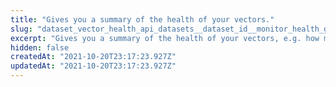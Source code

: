 ```yaml
---
title: "Gives you a summary of the health of your vectors."
slug: "dataset_vector_health_api_datasets__dataset_id__monitor_health_get"
excerpt: "Gives you a summary of the health of your vectors, e.g. how many documents with vectors are missing, how many documents with zero vectors"
hidden: false
createdAt: "2021-10-20T23:17:23.927Z"
updatedAt: "2021-10-20T23:17:23.927Z"
---
```

